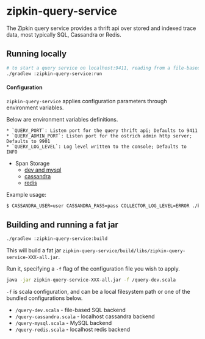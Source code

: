 # zipkin-query-service

The Zipkin query service provides a thrift api over stored and indexed trace
data, most typically SQL, Cassandra or Redis.

## Running locally

```bash
# to start a query service on localhost:9411, reading from a file-based SQL store.
./gradlew :zipkin-query-service:run
```

#### Configuration

`zipkin-query-service` applies configuration parameters through environment variables.

Below are environment variables definitions.

    * `QUERY_PORT`: Listen port for the query thrift api; Defaults to 9411
    * `QUERY_ADMIN_PORT`: Listen port for the ostrich admin http server; Defaults to 9901
    * `QUERY_LOG_LEVEL`: Log level written to the console; Defaults to INFO

* Span Storage
  * [dev and mysql](https://github.com/openzipkin/zipkin/blob/master/zipkin-anormdb/README.md)
  * [cassandra](https://github.com/openzipkin/zipkin/blob/master/zipkin-cassandra/README.md)
  * [redis](https://github.com/openzipkin/zipkin/blob/master/zipkin-redis/README.md)

Example usage:

```bash
$ CASSANDRA_USER=user CASSANDRA_PASS=pass COLLECTOR_LOG_LEVEL=ERROR ./bin/query cassandra
```

## Building and running a fat jar

```bash
./gradlew :zipkin-query-service:build
```
This will build a fat jar `zipkin-query-service/build/libs/zipkin-query-service-XXX-all.jar`.

Run it, specifying a `-f` flag of the configuration file you wish to apply.

```bash
java -jar zipkin-query-service-XXX-all.jar -f /query-dev.scala
```

`-f` is scala configuration, and can be a local filesystem path or one of the
bundled configurations below.

* `/query-dev.scala` - file-based SQL backend
* `/query-cassandra.scala` - localhost cassandra backend
* `/query-mysql.scala` - MySQL backend
* `/query-redis.scala` - localhost redis backend

